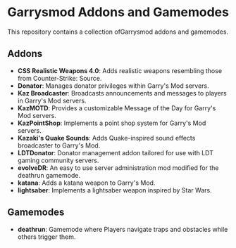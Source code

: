 # Garrysmod Addons and Gamemodes

This repository contains a collection ofGarrysmod addons and gamemodes.

## Addons

- **CSS Realistic Weapons 4.0**: Adds realistic weapons resembling those from Counter-Strike: Source.
- **Donator**: Manages donator privileges within Garry's Mod servers.
- **Kaz Broadcaster**: Broadcasts announcements and messages to players in Garry's Mod servers.
- **KazMOTD**: Provides a customizable Message of the Day for Garry's Mod servers.
- **KazPointShop**: Implements a point shop system for Garry's Mod servers.
- **Kazaki's Quake Sounds**: Adds Quake-inspired sound effects broadcaster to Garry's Mod.
- **LDTDonator**: Donator management addon tailored for use with LDT gaming community servers.
- **evolveDR**: An easy to use server administration mod modified for the deathrun gamemode.
- **katana**: Adds a katana weapon to Garry's Mod.
- **lightsaber**: Implements a lightsaber weapon inspired by Star Wars.

## Gamemodes

- **deathrun**: Gamemode where Players navigate traps and obstacles while others trigger them.
